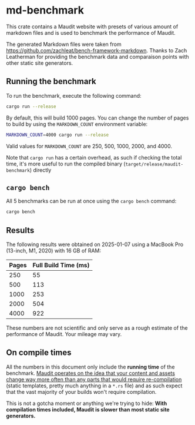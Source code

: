 # md-benchmark

This crate contains a Maudit website with presets of various amount of markdown files and is used to benchmark the performance of Maudit.

The generated Markdown files were taken from https://github.com/zachleat/bench-framework-markdown. Thanks to Zach Leatherman for providing the benchmark data and comparaison points with other static site generators.

## Running the benchmark

To run the benchmark, execute the following command:

```sh
cargo run --release
```

By default, this will build 1000 pages. You can change the number of pages to build by using the `MARKDOWN_COUNT` environment variable:

```sh
MARKDOWN_COUNT=4000 cargo run --release
```

Valid values for `MARKDOWN_COUNT` are 250, 500, 1000, 2000, and 4000.

Note that `cargo run` has a certain overhead, as such if checking the total time, it's more useful to run the compiled binary (`target/release/maudit-benchmark`) directly

## `cargo bench`

All 5 benchmarks can be run at once using the `cargo bench` command:

```sh
cargo bench
```

## Results

The following results were obtained on 2025-01-07 using a MacBook Pro (13-inch, M1, 2020) with 16 GB of RAM:

| Pages | Full Build Time (ms) |
| ----- | -------------------- |
| 250   | 55                   |
| 500   | 113                  |
| 1000  | 253                  |
| 2000  | 504                  |
| 4000  | 922                  |

These numbers are not scientific and only serve as a rough estimate of the performance of Maudit. Your mileage may vary.

## On compile times

All the numbers in this document only include the **running time** of the benchmark. [Maudit operates on the idea that your content and assets change way more often than any parts that would require re-compilation](https://maudit.org/docs/philosophy/#your-website-changes-less-often-than-its-content) (static templates, pretty much anything in a `*.rs` file) and as such expect that the vast majority of your builds won't require compilation.

This is not a gotcha moment or anything we're trying to hide: **With compilation times included, Maudit is slower than most static site generators.**

